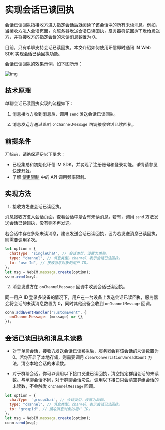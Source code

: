 # 实现会话已读回执

<Toc />

会话已读回执指接收方进入指定会话后就阅读了该会话中的所有未读消息。例如，当接收方进入会话页面，向服务器发送会话已读回执，服务器将该回执下发给发送方，并将接收方的指定会话的未读消息数置为 0。

目前，只有单聊支持会话已读回执。本文介绍如何使用环信即时通讯 IM Web SDK 实现会话已读回执功能。
    
会话已读回执的效果示例，如下图所示：

![img](@static/images/uikit/chatuikit/feature/web/conversation/conversation_read.png) 

## 技术原理

单聊会话已读回执实现的流程如下：

1. 消息接收方收到消息后，调用 `send` 发送会话已读回执。

2. 消息发送方通过监听 `onChannelMessage` 回调接收会话已读回执。

## 前提条件

开始前，请确保满足以下要求：

- 已经集成和初始化环信 IM SDK，并实现了注册账号和登录功能。详情请参见 [快速开始](quickstart.html)。
- 了解 [使用限制](/product/limitation.html) 中的 API 调用频率限制。

## 实现方法

1. 接收方发送会话已读回执。

消息接收方进入会话页面，查看会话中是否有未读消息。若有，调用 `send` 方法发送会话已读回执，没有则不再发送。

若会话中存在多条未读消息，建议发送会话已读回执，因为若发送消息已读回执，则需要调用多次。

```javascript
let option = {
  chatType: "singleChat", // 会话类型，设置为单聊。
  type: "channel", // 消息类型。channel 表示会话已读回执。
  to: "userId", // 接收消息对象的用户 ID。
};
let msg = WebIM.message.create(option);
conn.send(msg);
```

2. 消息发送方在 `onChannelMessage` 回调中收到会话已读回执。

同一用户 ID 登录多设备的情况下，用户在一台设备上发送会话已读回执，服务器会将会话的未读消息数置为 0，同时其他设备会收到 `onChannelMessage` 回调。

```javascript
conn.addEventHandler("customEvent", {
  onChannelMessage: (message) => {},
});
```

## 会话已读回执和消息未读数

- 对于单聊会话，接收方发送会话已读回执后，服务器会将该会话的未读数置为 0。若你开启了本地存储，则需要调用 `clearConversationUnreadCount` 方法，清空本地会话的未读数。

- 对于群聊会话，你可以调用以下接口发送已读回执，清空指定群组会话的未读数。与单聊会话不同，对于群聊会话来说，调用以下接口只会清空群组会话的未读数，不会触发 `onChannelMessage` 回调。

```javascript
let option = {
  chatType: "groupChat", // 会话类型，设置为群聊。
  type: "channel", // 消息类型。channel 表示会话已读回执。
  to: "groupId", // 接收消息对象的用户 ID。
};
let msg = WebIM.message.create(option);
conn.send(msg);
```
